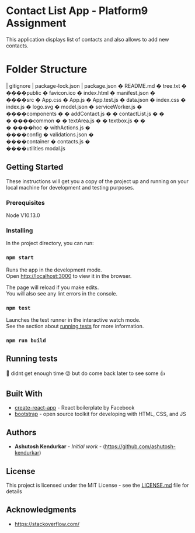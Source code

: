 # Contact List App - Platform9 Assignment

This application displays list of contacts and also allows to add new contacts. 

# Folder Structure

| gitignore
| package-lock.json
| package.json
�   README.md
�   tree.txt
�   
����public
�       favicon.ico
�       index.html
�       manifest.json
�       
����src
    �   App.css
    �   App.js
    �   App.test.js
    �   data.json
    �   index.css
    �   index.js
    �   logo.svg
    �   model.json
    �   serviceWorker.js
    �   
    ����components
    �   �   addContact.js
    �   �   contactList.js
    �   �   
    �   ����common
    �       �   textArea.js
    �       �   textbox.js
    �       �   
    �       ����hoc
    �               withActions.js
    �               
    ����config
    �       validations.json
    �       
    ����container
    �       contacts.js
    �       
    ����utilities
            modal.js
            
            

## Getting Started

These instructions will get you a copy of the project up and running on your local machine for development and testing purposes.

### Prerequisites

Node V10.13.0

### Installing
In the project directory, you can run:

### `npm start`

Runs the app in the development mode.<br>
Open [http://localhost:3000](http://localhost:3000) to view it in the browser.

The page will reload if you make edits.<br>
You will also see any lint errors in the console.

### `npm test`

Launches the test runner in the interactive watch mode.<br>
See the section about [running tests](https://facebook.github.io/create-react-app/docs/running-tests) for more information.

### `npm run build`

## Running tests

:grimacing: didnt get enough time :stuck_out_tongue_winking_eye: but do come back later to see some :thumbsup:

## Built With

* [create-react-app](https://github.com/facebook/create-react-app) - React boilerplate by Facebook
* [bootstrap](https://getbootstrap.com/) - open source toolkit for developing with HTML, CSS, and JS


## Authors

* **Ashutosh Kendurkar** - *Initial work* - (https://github.com/ashutosh-kendurkar)


## License

This project is licensed under the MIT License - see the [LICENSE.md](LICENSE.md) file for details

## Acknowledgments

* https://stackoverflow.com/

